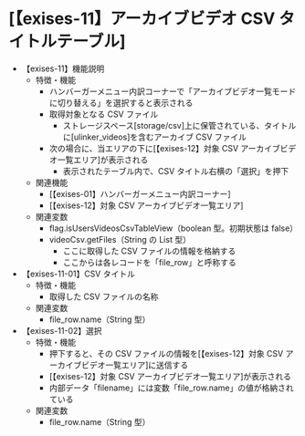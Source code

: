 # [【exises-11】アーカイブビデオ CSV タイトルテーブル]

- 【exises-11】機能説明
  - 特徴・機能
    - ハンバーガーメニュー内訳コーナーで「アーカイブビデオ一覧モードに切り替える」を選択すると表示される
    - 取得対象となる CSV ファイル
      - ストレージスペース[storage/csv]上に保管されている、タイトルに[ulinker_videos]を含むアーカイブ CSV ファイル
    - 次の場合に、当エリアの下に[【exises-12】対象 CSV アーカイブビデオ一覧エリア]が表示される
      - 表示されたテーブル内で、CSV タイトル右横の「選択」を押下
  - 関連機能
    - [【exises-01】ハンバーガーメニュー内訳コーナー]
    - [【exises-12】対象 CSV アーカイブビデオ一覧エリア]
  - 関連変数
    - flag.isUsersVideosCsvTableView（boolean 型。初期状態は false）
    - videoCsv.getFiles（String の List 型）
      - ここに取得した CSV ファイルの情報を格納する
      - ここからは各レコードを「file_row」と呼称する
- 【exises-11-01】CSV タイトル
  - 特徴・機能
    - 取得した CSV ファイルの名称
  - 関連変数
    - file_row.name（String 型）
- 【exises-11-02】選択
  - 特徴・機能
    - 押下すると、その CSV ファイルの情報を[【exises-12】対象 CSV アーカイブビデオ一覧エリア]に送信する
    - [【exises-12】対象 CSV アーカイブビデオ一覧エリア]が表示される
    - 内部データ「filename」には変数「file_row.name」の値が格納されている
  - 関連変数
    - file_row.name（String 型）
